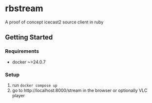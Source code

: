 # rbstream

A proof of concept icecast2 source client in ruby

## Getting Started

### Requirements
- docker ~>24.0.7

### Setup
1. run `docker compose up`
2. go to http://localhost:8000/stream in the browser or optionally VLC player
